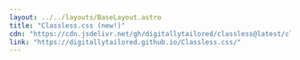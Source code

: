 ```yaml
---
layout: ../../layouts/BaseLayout.astro
title: "Classless.css (new!)"
cdn: "https://cdn.jsdelivr.net/gh/digitallytailored/classless@latest/classless.min.css"
link: "https://digitallytailored.github.io/Classless.css/"
---
```

